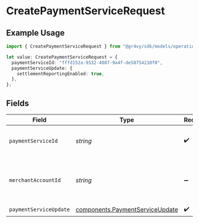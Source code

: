 # CreatePaymentServiceRequest

## Example Usage

```typescript
import { CreatePaymentServiceRequest } from "@gr4vy/sdk/models/operations";

let value: CreatePaymentServiceRequest = {
  paymentServiceId: "fffd152a-9532-4087-9a4f-de58754210f0",
  paymentServiceUpdate: {
    settlementReportingEnabled: true,
  },
};
```

## Fields

| Field                                                                              | Type                                                                               | Required                                                                           | Description                                                                        | Example                                                                            |
| ---------------------------------------------------------------------------------- | ---------------------------------------------------------------------------------- | ---------------------------------------------------------------------------------- | ---------------------------------------------------------------------------------- | ---------------------------------------------------------------------------------- |
| `paymentServiceId`                                                                 | *string*                                                                           | :heavy_check_mark:                                                                 | the ID of the payment service                                                      | fffd152a-9532-4087-9a4f-de58754210f0                                               |
| `merchantAccountId`                                                                | *string*                                                                           | :heavy_minus_sign:                                                                 | The ID of the merchant account to use for this request.                            |                                                                                    |
| `paymentServiceUpdate`                                                             | [components.PaymentServiceUpdate](../../models/components/paymentserviceupdate.md) | :heavy_check_mark:                                                                 | N/A                                                                                |                                                                                    |